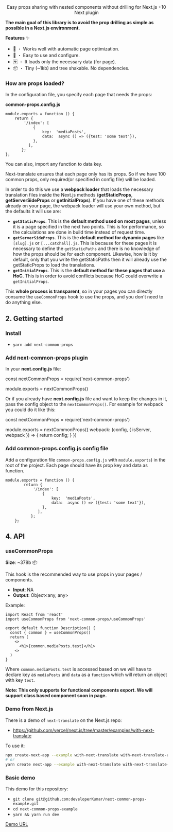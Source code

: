 <Center>Easy props sharing with nested components without drilling for Next.js +10</Center>

<Center>Next plugin</Center>

**The main goal of this library is to avoid the prop drilling as simple as possible in a Next.js environment.**

**Features**  ✨

-   🚀  ・ Works well with automatic page optimization.
-   🦄  ・ Easy to use and configure.
-   🈂️  ・ It loads only the necessary data (for page).
-   📦  ・ Tiny (~1kb) and tree shakable. No dependencies.

### How are props loaded?

In the configuration file, you specify each page that needs the props:

**common-props.config.js**

    module.exports = function () {
	    return {
		    '/index': [
			    {
				    key:  'mediaPosts',
				    data:  async () => ({test: 'some text'}),
			    },
			  ],
		   };
	};

You can also, import any function to data key.

Next-translate ensures that each page only has its props. So if we have 100 common props, only required(or specified in config file) will be loaded.

In order to do this we use a  **webpack loader**  that loads the necessary translation files inside the Next.js methods (**getStaticProps**,  **getServerSideProps**  or  **getInitialProps**). If you have one of these methods already on your page, the webpack loader will use your own method, but the defaults it will use are:

-   **`getStaticProps`**. This is the  **default method used on most pages**, unless it is a page specified in the next two points. This is for performance, so the calculations are done in build time instead of request time.
-   **`getServerSideProps`**. This is the  **default method for dynamic pages**  like  `[slug].js`  or  `[...catchall].js`. This is because for these pages it is necessary to define the  `getStaticPaths`  and there is no knowledge of how the props should be for each component. Likewise, how is it by default, only that you write the getStaticPaths then it will already use the getStaticProps to load the translations.
-   **`getInitialProps`**. This is the  **default method for these pages that use a HoC**. This is in order to avoid conflicts because HoC could overwrite a  `getInitialProps`.

This  **whole process is transparent**, so in your pages you can directly consume the  `useCommonProps`  hook to use the props, and you don't need to do anything else.


## [](https://www.npmjs.com/package/next-translate#2-getting-started)2. Getting started

### [](https://www.npmjs.com/package/next-common-props#install)Install

-   `yarn add next-common-props`

### [](https://www.npmjs.com/package/next-translate#add-next-translate-plugin)Add next-common-props plugin

In your  **next.config.js**  file:

const nextCommonProps = require('next-common-props')

module.exports = nextCommonProps()

Or if you already have  **next.config.js**  file and want to keep the changes in it, pass the config object to the  `nextCommonProps()`. For example for webpack you could do it like this:

const nextCommonProps = require('next-common-props')

module.exports = nextCommonProps({
  webpack: (config, { isServer, webpack }) => {
    return config;
  }
})

### [](https://www.npmjs.com/package/next-translate#add-i18njs-config-file)Add common-props.config.js config file

Add a configuration file  `common-props.config.js`   with  `module.exports`) in the root of the project. Each page should have its prop key and data as function. 

    module.exports = function () {
    	    return {
    		    '/index': [
    			    {
    				    key:  'mediaPosts',
    				    data:  async () => ({test: 'some text'}),
    			    },
    			  ],
    		   };
    	};

## 4. API

### [](https://www.npmjs.com/package/next-translate#usetranslation)useCommonProps

**Size**: ~378b  📦

This hook is the recommended way to use props in your pages / components.

-   **Input**: NA
-   **Output**: Object<any, any>

Example:

    import React from 'react'
    import useCommonProps from 'next-common-props/useCommonProps'
    
    export default function Description() {
      const { common } = useCommonProps()
      return (
        <>
          <h1>{common.mediaPosts.test}</h1>
        <>
      )
    }

Where `common.mediaPosts.test` is accessed based on we will have to declare key as `mediaPosts` and `data` as a `function` which will return an object with key `test`.

**Note: This only supports for functional components export.  We will support class based component soon in page.**

### Demo from Next.js

There is a demo of `next-translate` on the Next.js repo:

- https://github.com/vercel/next.js/tree/master/examples/with-next-translate

To use it:

```bash
npx create-next-app --example with-next-translate with-next-translate-app
# or
yarn create next-app --example with-next-translate with-next-translate-app
```

### Basic demo

This demo for this repository:

- `git clone git@github.com:developerKumar/next-common-props-example.git`
- `cd next-common-props-example`
- `yarn && yarn run dev`

[Demo URL](https://next-common-props-example.vercel.app/)

